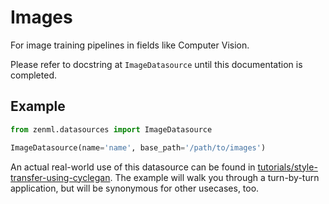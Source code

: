# Images

For image training pipelines in fields like Computer Vision.

Please refer to docstring at `ImageDatasource` until this documentation is completed.

## Example

```python
from zenml.datasources import ImageDatasource

ImageDatasource(name='name', base_path='/path/to/images')
```

An actual real-world use of this datasource can be found in [tutorials/style-transfer-using-cyclegan](https://github.com/maiot-io/zenml/tree/fc868ee5e5589ef0c09e30be9c2eab4897bfb140/docs/book/datasources/tutorials/style-transfer-using-a-cyclegan.md). The example will walk you through a turn-by-turn application, but will be synonymous for other usecases, too.


